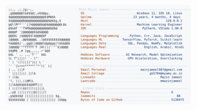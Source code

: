 <picture>
  <source srcset="https://raw.githubusercontent.com/mmazinjameel/mmazinjameel/main/dark_mode.svg?v=1741543761" media="(prefers-color-scheme: dark)">
  <img src="https://raw.githubusercontent.com/mmazinjameel/mmazinjameel/main/light_mode.svg?v=1741543761">
</picture>
